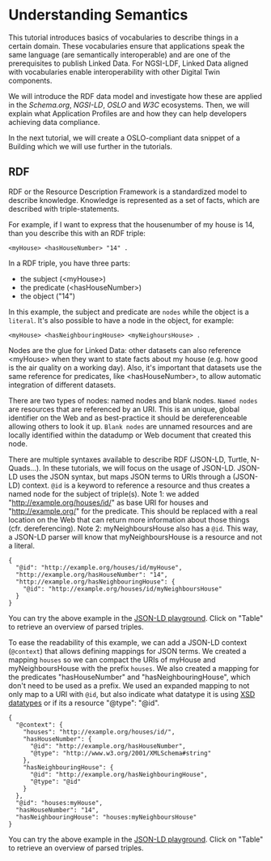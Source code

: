 # Understanding Semantics

This tutorial introduces basics of vocabularies to describe things in a certain domain. 
These vocabularies ensure that applications speak the same language (are semantically interoperable) and are one of the prerequisites to publish Linked Data.
For NGSI-LDF, Linked Data aligned with vocabularies enable interoperability with other Digital Twin components. 

We will introduce the RDF data model and investigate how these are applied in the *Schema.org*, *NGSI-LD*, *OSLO* and *W3C* ecosystems. 
Then, we will explain what Application Profiles are and how they can help developers achieving data compliance.

In the next tutorial, we will create a OSLO-compliant data snippet of a Building which we will use further in the tutorials.

## RDF

RDF or the Resource Description Framework is a standardized model to describe knowledge.
Knowledge is represented as a set of facts, which are described with triple-statements.

For example, if I want to express that the housenumber of my house is 14,
than you describe this with an RDF triple:
```
<myHouse> <hasHouseNumber> "14" .
```

In a RDF triple, you have three parts:
- the subject (\<myHouse\>)
- the predicate (\<hasHouseNumber\>)
- the object ("14")
  
In this example, the subject and predicate are `nodes` while the object is a `literal`.
It's also possible to have a node in the object, for example:
```
<myHouse> <hasNeighbouringHouse> <myNeighoursHouse> .
```

Nodes are the glue for Linked Data: other datasets can also reference \<myHouse\> when they want to state facts about my house (e.g. how good is the air quality on a working day). Also, it's important that datasets use the same reference for predicates, like \<hasHouseNumber\>, to allow automatic integration of different datasets.

There are two types of nodes: named nodes and blank nodes. 
`Named nodes` are resources that are referenced by an URI. This is an unique, global identifier on the Web and as best-practice it should be dereferenceable allowing others to look it up.
`Blank nodes` are unnamed resources and are locally identified within the datadump or Web document that created this node.

There are multiple syntaxes available to describe RDF (JSON-LD, Turtle, N-Quads...). In these tutorials, we will focus on the usage of JSON-LD.
JSON-LD uses the JSON syntax, but maps JSON terms to URIs through a (JSON-LD) context.
`@id` is a keyword to reference a resource and thus creates a named node for the subject of triple(s).
Note 1: we added "http://example.org/houses/id/" as base URI for houses and "http://example.org/" for the predicate. 
This should be replaced with a real location on the Web that can return more information about those things (cfr. dereferencing).
Note 2: myNeighboursHouse also has a `@id`. This way, a JSON-LD parser will know that myNeighboursHouse is a resource and not a literal.
```
{
  "@id": "http://example.org/houses/id/myHouse",
  "http://example.org/hasHouseNumber": "14",
  "http://example.org/hasNeighbouringHouse": {
    "@id": "http://example.org/houses/id/myNeighboursHouse"
  }
}
```
You can try the above example in the [JSON-LD playground](https://json-ld.org/playground/#startTab=tab-table&json-ld=%7B%22%40id%22%3A%22http%3A%2F%2Fexample.org%2Fhouses%2Fid%2FmyHouse%22%2C%22http%3A%2F%2Fexample.org%2FhasHouseNumber%22%3A%2214%22%2C%22http%3A%2F%2Fexample.org%2FhasNeighbouringHouse%22%3A%7B%22%40id%22%3A%22http%3A%2F%2Fexample.org%2Fhouses%2Fid%2FmyNeighboursHouse%22%7D%7D). Click on "Table" to retrieve an overview of parsed triples.

To ease the readability of this example, we can add a JSON-LD context (`@context`) that allows defining mappings for JSON terms.
We created a mapping `houses` so we can compact the URIs of myHouse and myNeighboursHouse with the prefix `houses`.
We also created a mapping for the predicates "hasHouseNumber" and "hasNeighbouringHouse", which don't need to be used as a prefix.
We used an expanded mapping to not only map to a URI with `@id`, but also indicate what datatype it is using [XSD datatypes](https://www.w3.org/TR/xmlschema11-2/#built-in-primitive-datatypes) or if its a resource "@type": "@id".

```
{
  "@context": {
    "houses": "http://example.org/houses/id/",
    "hasHouseNumber": {
      "@id": "http://example.org/hasHouseNumber",
      "@type": "http://www.w3.org/2001/XMLSchema#string"
    },
    "hasNeighbouringHouse": {
      "@id": "http://example.org/hasNeighbouringHouse",
      "@type": "@id"
    }
  },
  "@id": "houses:myHouse",
  "hasHouseNumber": "14",
  "hasNeighbouringHouse": "houses:myNeighboursHouse"
}
```

You can try the above example in the [JSON-LD playground](https://json-ld.org/playground/#startTab=tab-table&json-ld=%7B%22%40context%22%3A%7B%22houses%22%3A%22http%3A%2F%2Fexample.org%2Fhouses%2Fid%2F%22%2C%22hasHouseNumber%22%3A%7B%22%40id%22%3A%22http%3A%2F%2Fexample.org%2FhasHouseNumber%22%2C%22%40type%22%3A%22http%3A%2F%2Fwww.w3.org%2F2001%2FXMLSchema%23string%22%7D%2C%22hasNeighbouringHouse%22%3A%7B%22%40id%22%3A%22http%3A%2F%2Fexample.org%2FhasNeighbouringHouse%22%2C%22%40type%22%3A%22%40id%22%7D%7D%2C%22%40id%22%3A%22houses%3AmyHouse%22%2C%22hasHouseNumber%22%3A%2214%22%2C%22hasNeighbouringHouse%22%3A%22houses%3AmyNeighboursHouse%22%7D). Click on "Table" to retrieve an overview of parsed triples.


